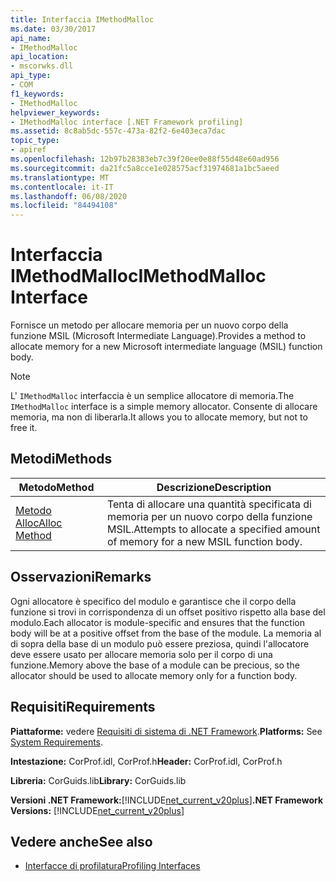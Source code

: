 ```yaml
---
title: Interfaccia IMethodMalloc
ms.date: 03/30/2017
api_name:
- IMethodMalloc
api_location:
- mscorwks.dll
api_type:
- COM
f1_keywords:
- IMethodMalloc
helpviewer_keywords:
- IMethodMalloc interface [.NET Framework profiling]
ms.assetid: 8c8ab5dc-557c-473a-82f2-6e403eca7dac
topic_type:
- apiref
ms.openlocfilehash: 12b97b28383eb7c39f20ee0e88f55d48e60ad956
ms.sourcegitcommit: da21fc5a8cce1e028575acf31974681a1bc5aeed
ms.translationtype: MT
ms.contentlocale: it-IT
ms.lasthandoff: 06/08/2020
ms.locfileid: "84494108"
---
```

# <a name="imethodmalloc-interface"></a><span data-ttu-id="0e33b-102">Interfaccia IMethodMalloc</span><span class="sxs-lookup"><span data-stu-id="0e33b-102">IMethodMalloc Interface</span></span>
<span data-ttu-id="0e33b-103">Fornisce un metodo per allocare memoria per un nuovo corpo della funzione MSIL (Microsoft Intermediate Language).</span><span class="sxs-lookup"><span data-stu-id="0e33b-103">Provides a method to allocate memory for a new Microsoft intermediate language (MSIL) function body.</span></span>  
  
> [!NOTE]
> <span data-ttu-id="0e33b-104">L' `IMethodMalloc` interfaccia è un semplice allocatore di memoria.</span><span class="sxs-lookup"><span data-stu-id="0e33b-104">The `IMethodMalloc` interface is a simple memory allocator.</span></span> <span data-ttu-id="0e33b-105">Consente di allocare memoria, ma non di liberarla.</span><span class="sxs-lookup"><span data-stu-id="0e33b-105">It allows you to allocate memory, but not to free it.</span></span>  
  
## <a name="methods"></a><span data-ttu-id="0e33b-106">Metodi</span><span class="sxs-lookup"><span data-stu-id="0e33b-106">Methods</span></span>  
  
|<span data-ttu-id="0e33b-107">Metodo</span><span class="sxs-lookup"><span data-stu-id="0e33b-107">Method</span></span>|<span data-ttu-id="0e33b-108">Descrizione</span><span class="sxs-lookup"><span data-stu-id="0e33b-108">Description</span></span>|  
|------------|-----------------|  
|[<span data-ttu-id="0e33b-109">Metodo Alloc</span><span class="sxs-lookup"><span data-stu-id="0e33b-109">Alloc Method</span></span>](imethodmalloc-alloc-method.md)|<span data-ttu-id="0e33b-110">Tenta di allocare una quantità specificata di memoria per un nuovo corpo della funzione MSIL.</span><span class="sxs-lookup"><span data-stu-id="0e33b-110">Attempts to allocate a specified amount of memory for a new MSIL function body.</span></span>|  
  
## <a name="remarks"></a><span data-ttu-id="0e33b-111">Osservazioni</span><span class="sxs-lookup"><span data-stu-id="0e33b-111">Remarks</span></span>  
 <span data-ttu-id="0e33b-112">Ogni allocatore è specifico del modulo e garantisce che il corpo della funzione si trovi in corrispondenza di un offset positivo rispetto alla base del modulo.</span><span class="sxs-lookup"><span data-stu-id="0e33b-112">Each allocator is module-specific and ensures that the function body will be at a positive offset from the base of the module.</span></span> <span data-ttu-id="0e33b-113">La memoria al di sopra della base di un modulo può essere preziosa, quindi l'allocatore deve essere usato per allocare memoria solo per il corpo di una funzione.</span><span class="sxs-lookup"><span data-stu-id="0e33b-113">Memory above the base of a module can be precious, so the allocator should be used to allocate memory only for a function body.</span></span>  
  
## <a name="requirements"></a><span data-ttu-id="0e33b-114">Requisiti</span><span class="sxs-lookup"><span data-stu-id="0e33b-114">Requirements</span></span>  
 <span data-ttu-id="0e33b-115">**Piattaforme:** vedere [Requisiti di sistema di .NET Framework](../../get-started/system-requirements.md).</span><span class="sxs-lookup"><span data-stu-id="0e33b-115">**Platforms:** See [System Requirements](../../get-started/system-requirements.md).</span></span>  
  
 <span data-ttu-id="0e33b-116">**Intestazione:** CorProf.idl, CorProf.h</span><span class="sxs-lookup"><span data-stu-id="0e33b-116">**Header:** CorProf.idl, CorProf.h</span></span>  
  
 <span data-ttu-id="0e33b-117">**Libreria:** CorGuids.lib</span><span class="sxs-lookup"><span data-stu-id="0e33b-117">**Library:** CorGuids.lib</span></span>  
  
 <span data-ttu-id="0e33b-118">**Versioni .NET Framework:**[!INCLUDE[net_current_v20plus](../../../../includes/net-current-v20plus-md.md)]</span><span class="sxs-lookup"><span data-stu-id="0e33b-118">**.NET Framework Versions:** [!INCLUDE[net_current_v20plus](../../../../includes/net-current-v20plus-md.md)]</span></span>  
  
## <a name="see-also"></a><span data-ttu-id="0e33b-119">Vedere anche</span><span class="sxs-lookup"><span data-stu-id="0e33b-119">See also</span></span>

- [<span data-ttu-id="0e33b-120">Interfacce di profilatura</span><span class="sxs-lookup"><span data-stu-id="0e33b-120">Profiling Interfaces</span></span>](profiling-interfaces.md)
